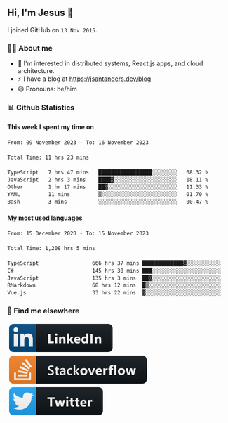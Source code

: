 ## Hi, I'm Jesus 👋

I joined GitHub on `13 Nov 2015`.

<!-- Talking about you -->

### 👨‍💻 About me

- 👦 I'm interested in distributed systems, React.js apps, and cloud architecture.
- ⚡️ I have a blog at <https://jsantanders.dev/blog>
- 😄 Pronouns: he/him

### 📊 Github Statistics

#### This week I spent my time on

<!--START_SECTION:weekly-->

```txt
From: 09 November 2023 - To: 16 November 2023

Total Time: 11 hrs 23 mins

TypeScript   7 hrs 47 mins   █████████████████░░░░░░░░   68.32 %
JavaScript   2 hrs 3 mins    ████▓░░░░░░░░░░░░░░░░░░░░   18.11 %
Other        1 hr 17 mins    ██▓░░░░░░░░░░░░░░░░░░░░░░   11.33 %
YAML         11 mins         ▒░░░░░░░░░░░░░░░░░░░░░░░░   01.70 %
Bash         3 mins          ░░░░░░░░░░░░░░░░░░░░░░░░░   00.47 %
```

<!--END_SECTION:weekly-->

#### My most used languages

<!--START_SECTION:alltime-->

```txt
From: 15 December 2020 - To: 15 November 2023

Total Time: 1,208 hrs 5 mins

TypeScript                 666 hrs 37 mins █████████████▓░░░░░░░░░░░   55.18 %
C#                         145 hrs 30 mins ███░░░░░░░░░░░░░░░░░░░░░░   12.05 %
JavaScript                 135 hrs 3 mins  ██▓░░░░░░░░░░░░░░░░░░░░░░   11.18 %
RMarkdown                  68 hrs 12 mins  █▒░░░░░░░░░░░░░░░░░░░░░░░   05.65 %
Vue.js                     33 hrs 22 mins  ▓░░░░░░░░░░░░░░░░░░░░░░░░   02.76 %
```

<!--END_SECTION:alltime-->

### 📢 Find me elsewhere

<p>
  <a target="_blank" href="https://linkedin.com/in/jsantanders">
    <img src="https://github.com/jsantanders/jsantanders/blob/master/img/linkedin.svg" alt="LinkedIn" style="vertical-align:top; margin:4px">
  </a>
  
  <a target="_blank" href="https://stackoverflow.com/users/7318331/jesus-santander">
    <img src="https://github.com/jsantanders/jsantanders/blob/master/img/stackoverflow.svg" alt="StackOverflow" style="vertical-align:top; margin:4px">
  </a>
  
  <a target="_blank" href="http://twitter.com/jsantanders">
    <img src="https://github.com/jsantanders/jsantanders/blob/master/img/twitter.svg" alt="Twitter" style="vertical-align:top; margin:4px">
  </a>
</p>
